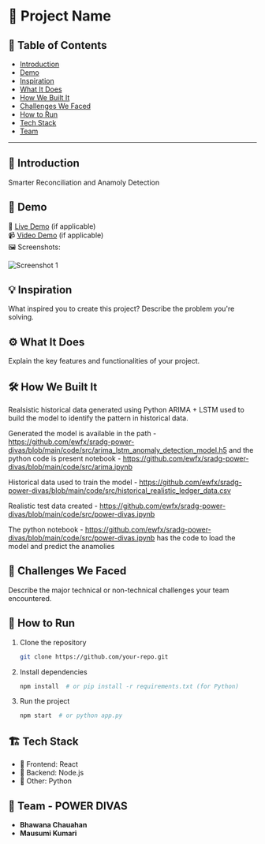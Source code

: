 # 🚀 Project Name

## 📌 Table of Contents
- [Introduction](#introduction)
- [Demo](#demo)
- [Inspiration](#inspiration)
- [What It Does](#what-it-does)
- [How We Built It](#how-we-built-it)
- [Challenges We Faced](#challenges-we-faced)
- [How to Run](#how-to-run)
- [Tech Stack](#tech-stack)
- [Team](#team)

---

## 🎯 Introduction
Smarter Reconciliation and Anamoly Detection

## 🎥 Demo
🔗 [Live Demo](#) (if applicable)  
📹 [Video Demo](#) (if applicable)  
🖼️ Screenshots:

![Screenshot 1](link-to-image)

## 💡 Inspiration
What inspired you to create this project? Describe the problem you're solving.

## ⚙️ What It Does
Explain the key features and functionalities of your project.

## 🛠️ How We Built It
Realsistic historical data generated using Python
ARIMA + LSTM  used to build the model to identify the pattern in historical data.

Generated the model is available in the path - https://github.com/ewfx/sradg-power-divas/blob/main/code/src/arima_lstm_anomaly_detection_model.h5 and the python code is present notebook - https://github.com/ewfx/sradg-power-divas/blob/main/code/src/arima.ipynb

Historical data used to train the model - https://github.com/ewfx/sradg-power-divas/blob/main/code/src/historical_realistic_ledger_data.csv

Realistic test data created - https://github.com/ewfx/sradg-power-divas/blob/main/code/src/power-divas.ipynb

The python notebook - https://github.com/ewfx/sradg-power-divas/blob/main/code/src/power-divas.ipynb has the code to load the model and predict the anamolies



## 🚧 Challenges We Faced
Describe the major technical or non-technical challenges your team encountered.

## 🏃 How to Run
1. Clone the repository  
   ```sh
   git clone https://github.com/your-repo.git
   ```
2. Install dependencies  
   ```sh
   npm install  # or pip install -r requirements.txt (for Python)
   ```
3. Run the project  
   ```sh
   npm start  # or python app.py
   ```

## 🏗️ Tech Stack
- 🔹 Frontend: React 
- 🔹 Backend: Node.js
- 🔹 Other: Python

## 👥 Team - POWER DIVAS
- **Bhawana Chauahan**
- **Mausumi Kumari** 
